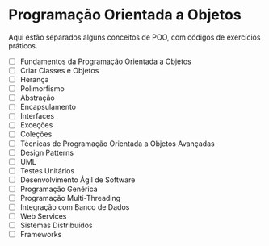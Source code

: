 # Programação Orientada a Objetos

Aqui estão separados alguns conceitos de POO, com códigos de exercícios práticos.

- [ ] Fundamentos da Programação Orientada a Objetos
- [ ] Criar Classes e Objetos
- [ ] Herança
- [ ] Polimorfismo
- [ ] Abstração
- [ ] Encapsulamento
- [ ] Interfaces
- [ ] Exceções
- [ ] Coleções
- [ ] Técnicas de Programação Orientada a Objetos Avançadas
- [ ] Design Patterns
- [ ] UML
- [ ] Testes Unitários
- [ ] Desenvolvimento Ágil de Software
- [ ] Programação Genérica
- [ ] Programação Multi-Threading
- [ ] Integração com Banco de Dados
- [ ] Web Services
- [ ] Sistemas Distribuídos
- [ ] Frameworks